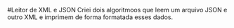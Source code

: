 #Leitor de XML e JSON
Criei dois algoritmoos que leem um arquivo JSON e outro XML e imprimem de forma formatada esses dados.
